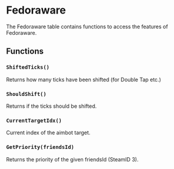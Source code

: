 # Fedoraware

The Fedoraware table contains functions to access the features of Fedoraware.

## Functions

### `ShiftedTicks()`

Returns how many ticks have been shifted (for Double Tap etc.)

### `ShouldShift()`

Returns if the ticks should be shifted.

### `CurrentTargetIdx()`

Current index of the aimbot target.

### `GetPriority(friendsId)`

Returns the priority of the given friendsId (SteamID 3).
